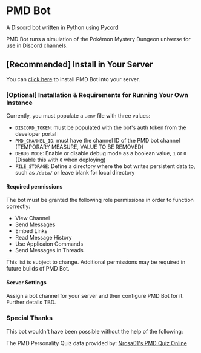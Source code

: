 # PMD Bot

A Discord bot written in Python using [Pycord](https://pycord.dev)

PMD Bot runs a simulation of the Pokémon Mystery Dungeon universe for use in Discord channels.

## [Recommended] Install in Your Server

You can [click here](https://discord.com/oauth2/authorize?client_id=1324951929851351062) to install PMD Bot into your server.

### [Optional] Installation & Requirements for Running Your Own Instance

Currently, you must populate a `.env` file with three values:

- `DISCORD_TOKEN`: must be populated with the bot's auth token from the developer portal
- `PMD_CHANNEL_ID`: must have the channel ID of the PMD bot channel (TEMPORARY MEASURE, VALUE TO BE REMOVED)
- `DEBUG_MODE`: Enable or disable debug mode as a boolean value, `1` or `0` (Disable this with `0` when deploying)
- `FILE_STORAGE`: Define a directory where the bot writes persistent data to, such as `/data/` or leave blank for local directory

#### Required permissions

The bot must be granted the following role permissions in order to function correctly:

- View Channel
- Send Messages
- Embed Links
- Read Message History
- Use Applicaion Commands
- Send Messages in Threads

This list is subject to change. Additional permissions may be required in future builds of PMD Bot.

#### Server Settings

Assign a bot channel for your server and then configure PMD Bot for it.
Further details TBD.

### Special Thanks

This bot wouldn't have been possible without the help of the following:

The PMD Personality Quiz data provided by: [Nrosa01's PMD Quiz Online](https://github.com/Nrosa01/pmd-quiz-online)
